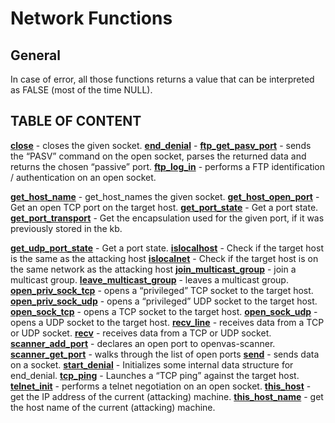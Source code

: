 # Network Functions

## General

In case of error, all those functions returns a value that can be interpreted as FALSE (most of the time NULL).

## TABLE OF CONTENT

**[close](close.md)** - closes the given socket.
**[end_denial](end_denial.md)** - 
**[ftp_get_pasv_port](ftp_get_pasv_port.md)** - sends the “PASV” command on the open socket, parses the returned data and returns the chosen “passive” port.
**[ftp_log_in](ftp_log_in.md)** - performs a FTP identification / authentication on an open socket.

**[get_host_name](get_host_name.md)** - get_host_names the given socket.
**[get_host_open_port](get_host_open_port.md)** - Get an open TCP port on the target host.
**[get_port_state](get_port_state.md)** - Get a port state.
**[get_port_transport](get_port_transport.md)** - Get the encapsulation used for the given port, if it was previously stored in the kb.


**[get_udp_port_state](get_udp_port_state.md)** - Get a port state.
**[islocalhost](islocalhost.md)** - Check if the  target host is the same as the attacking host
**[islocalnet](islocalnet.md)** - Check if the target host is on the same network as the attacking host
**[join_multicast_group](join_multicast_group.md)** - join a multicast group.
**[leave_multicast_group](leave_multicast_group.md)** - leaves a multicast group.
**[open_priv_sock_tcp](open_priv_sock_tcp.md)** - opens a “privileged” TCP socket to the target host.
**[open_priv_sock_udp](open_priv_sock_udp.md)** - opens a “privileged” UDP socket to the target host.
**[open_sock_tcp](open_sock_tcp.md)** - opens a TCP socket to the target host.
**[open_sock_udp](open_sock_udp.md)** - opens a UDP socket to the target host.
**[recv_line](recv_line.md)** - receives data from a TCP or UDP socket.
**[recv](recv.md)** - receives data from a TCP or UDP socket.
**[scanner_add_port](scanner_add_port.md)** - declares an open port to openvas-scanner.
**[scanner_get_port](scanner_get_port.md)** - walks through the list of open ports
**[send](send.md)** - sends data on a socket.
**[start_denial](start_denial.md)** - Initializes some internal data structure for end_denial.
**[tcp_ping](tcp_ping.md)** - Launches a “TCP ping” against the target host.
**[telnet_init](telnet_init.md)** - performs a telnet negotiation on an open socket.
**[this_host](this_host.md)** - get the IP address of the current (attacking) machine.
**[this_host_name](this_host_name.md)** - get the host name of the current (attacking) machine.